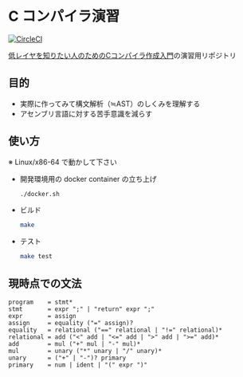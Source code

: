 # C コンパイラ演習

[![CircleCI](https://circleci.com/gh/kzok/practice-c-compiler.svg?style=shield)](https://circleci.com/gh/kzok/practice-c-compiler)

[低レイヤを知りたい人のためのCコンパイラ作成入門](https://www.sigbus.info/compilerbook)の演習用リポジトリ

## 目的

- 実際に作ってみて構文解析（≒AST）のしくみを理解する
- アセンブリ言語に対する苦手意識を減らす

## 使い方

※ Linux/x86-64 で動かして下さい

- 開発環境用の docker container の立ち上げ
  ```bash
  ./docker.sh
  ```

- ビルド
  ```bash
  make
  ```

- テスト
  ```bash
  make test
  ```

## 現時点での文法

```
program    = stmt*
stmt       = expr ";" | "return" expr ";"
expr       = assign
assign     = equality ("=" assign)?
equality   = relational ("==" relational | "!=" relational)*
relational = add ("<" add | "<=" add | ">" add | ">=" add)*
add        = mul ("+" mul | "-" mul)*
mul        = unary ("*" unary | "/" unary)*
unary      = ("+" | "-")? primary
primary    = num | ident | "(" expr ")"
```
